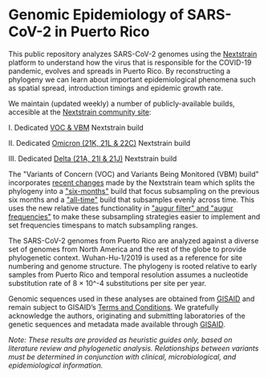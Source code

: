# Genomic Epidemiology of SARS-CoV-2 in Puerto Rico
This public repository analyzes SARS-CoV-2 genomes using the [Nextstrain](https://nextstrain.org/) platform to understand how the virus that is responsible for the COVID-19 pandemic, evolves and spreads in Puerto Rico. By reconstructing a phylogeny we can learn about important epidemiological phenomena such as spatial spread, introduction timings and epidemic growth rate.

We maintain (updated weekly) a number of publicly-available builds, accesible at the [Nextstrain community site](https://nextstrain.org/community/arodzh-sudo/ncov-puertorico/):

I. Dedicated [VOC & VBM](https://nextstrain.org/community/arodzh-sudo/ncov-puertorico/Puerto-Rico/all-time/?f_country=Puerto%20Rico&l=radial&m=div) Nextstrain build

II. Dedicated [Omicron (21K, 21L & 22C)](https://nextstrain.org/community/arodzh-sudo/ncov-puertorico/Puerto-Rico/Omicron?f_country=Puerto%20Rico&label=clade:21M%20%28Omicron%29&m=div) Nextstrain build

III. Dedicated [Delta (21A, 21I & 21J)](https://nextstrain.org/community/arodzh-sudo/ncov-puertorico/Puerto-Rico/Delta?f_country=Puerto%20Rico&label=clade:21A%20%28Delta%29&m=div) Nextstrain build

The "Variants of Concern (VOC) and Variants Being Monitored (VBM) build" incorporates [recent changes](https://github.com/nextstrain/ncov/pull/910) made by the Nextstrain team which splits the phylogeny into a ["six-months"](https://nextstrain.org/community/arodzh-sudo/ncov-puertorico/Puerto-Rico/six-months/?f_country=Puerto%20Rico&l=radial&m=div) build that focus subsampling on the previous six months and a ["all-time"](https://nextstrain.org/community/arodzh-sudo/ncov-puertorico/Puerto-Rico/all-time/?f_country=Puerto%20Rico&l=radial&m=div) build that subsamples evenly across time. This uses the new relative dates functionality in ["augur filter" and "augur frequencies"](https://docs.nextstrain.org/projects/augur/en/stable/releases/changelog.html) to make these subsampling strategies easier to implement and set frequencies timespans to match subsampling ranges.

The SARS-CoV-2 genomes from Puerto Rico are analyzed against a diverse set of genomes from North America and the rest of the globe to provide phylogenetic context. Wuhan-Hu-1/2019 is used as a reference for site numbering and genome structure. The phylogeny is rooted relative to early samples from Puerto Rico and temporal resolution assumes a nucleotide substitution rate of 8 × 10^-4 substitutions per site per year.

Genomic sequences used in these analyses are obtained from [GISAID](https://gisaid.org) and remain subject to GISAID’s [Terms and Conditions](https://www.gisaid.org/registration/terms-of-use/). We gratefully acknowledge the authors, originating and submitting laboratories of the genetic sequences and metadata made available through [GISAID](https://gisaid.org).

*Note: These results are provided as heuristic guides only, based on literature review and phylogenetic analysis. Relationships between variants must be determined in conjunction with clinical, microbiological, and epidemiological information.*
